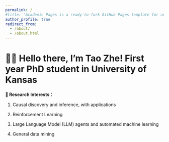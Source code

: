 ```yaml
---
permalink: /
#title: "Academic Pages is a ready-to-fork GitHub Pages template for academic personal websites"
author_profile: true
redirect_from: 
  - /about/
  - /about.html
---
```



<h1 class="page__title" itemprop="headline">👋🏼 Hello there, I’m Tao Zhe! First year PhD student in University of Kansas</h1>


<strong>🔬 Research Interests：</strong>

1. Causal discovery and inference, with applications

2. Reinforcement Learning

3. Large Language Model (LLM) agents and automated machine learning

4. General data mining


